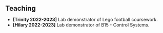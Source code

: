 <h1 id="teaching"></h1>

<h2 style="margin: 30px 0px 10px;">Teaching</h2>


<ul>
  <li style="margin: 0pt; padding: 0pt;">
    <strong>[Trinity 2022-2023]</strong> Lab demonstrator of Lego football coursework.
  </li>
  <li style="margin: 0pt; padding: 0pt;">
   <strong>[Hilary 2022-2023]</strong> Lab demonstrator of B15 - Control Systems.
  </li>
</ul>
